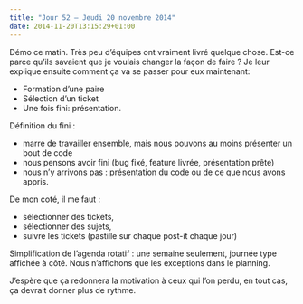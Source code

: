 ```yaml
---
title: "Jour 52 — Jeudi 20 novembre 2014"
date: 2014-11-20T13:15:29+01:00
---
```


Démo ce matin. Très peu d’équipes ont vraiment livré quelque chose.
Est-ce parce qu’ils savaient que je voulais changer la façon de faire ?
Je leur explique ensuite comment ça va se passer pour eux maintenant:

-   Formation d’une paire
-   Sélection d’un ticket
-   Une fois fini: présentation.

Définition du fini :

-   marre de travailler ensemble, mais nous pouvons au moins présenter
    un bout de code
-   nous pensons avoir fini (bug fixé, feature livrée,
    présentation prête)
-   nous n’y arrivons pas : présentation du code ou de ce que nous
    avons appris.

De mon coté, il me faut :

-   sélectionner des tickets,
-   sélectionner des sujets,
-   suivre les tickets (pastille sur chaque post-it chaque jour)

Simplification de l’agenda rotatif : une semaine seulement, journée type
affichée à côté. Nous n’affichons que les exceptions dans le planning.

J’espère que ça redonnera la motivation à ceux qui l’on perdu, en tout
cas, ça devrait donner plus de rythme.


